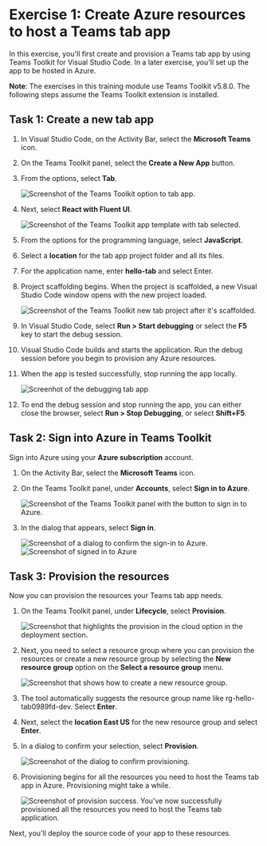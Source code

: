 # Exercise 1: Create Azure resources to host a Teams tab app

In this exercise, you'll first create and provision a Teams tab app by using Teams Toolkit for Visual Studio Code. In a later exercise, you'll set up the app to be hosted in Azure.

**Note**:  The exercises in this training module use Teams Toolkit v5.8.0. The following steps assume the Teams Toolkit extension is installed.

## Task 1: Create a new tab app

1. In Visual Studio Code, on the Activity Bar, select the **Microsoft Teams** icon.

1. On the Teams Toolkit panel, select the **Create a New App** button.

1. From the options, select **Tab**.

    ![Screenshot of the Teams Toolkit option to tab app.](../../media/create-teams-tab-app.png)

1. Next, select **React with Fluent UI**.

    ![Screenshot of the Teams Toolkit app template with tab selected.](../../media/create-teams-tab-react.png)

1. From the options for the programming language, select **JavaScript**.

1. Select a **location** for the tab app project folder and all its files.

1. For the application name, enter **hello-tab** and select Enter.

1. Project scaffolding begins. When the project is scaffolded, a new Visual Studio Code window opens with the new project loaded.

    ![Screenshot of the Teams Toolkit new tab project after it's scaffolded.](../../media/new-tab-project.png)

1. In Visual Studio Code, select **Run > Start debugging** or select the **F5** key to start the debug session.

1. Visual Studio Code builds and starts the application. Run the debug session before you begin to provision any Azure resources.

1. When the app is tested successfully, stop running the app locally.

    ![Screenhot of the debugging tab app](../../media/launch-debug-tab-app.png)

1. To end the debug session and stop running the app, you can either close the browser, select **Run > Stop Debugging**, or select **Shift+F5**.

## Task 2: Sign into Azure in Teams Toolkit

Sign into Azure using your **Azure subscription** account.

1. On the Activity Bar, select the **Microsoft Teams** icon.

1. On the Teams Toolkit panel, under **Accounts**, select **Sign in to Azure**.

    ![Screenshot of the Teams Toolkit panel with the button to sign in to Azure.](../../media/sign-into-azure.png)

1. In the dialog that appears, select **Sign in**.

    ![Screenshot of a dialog to confirm the sign-in to Azure.](../../media/sign-into-azure-alert.png)
    ![Screenshot of signed in to Azure](../../media/signed-into-azure.png)

## Task 3: Provision the resources

Now you can provision the resources your Teams tab app needs.

1. On the Teams Toolkit panel, under **Lifecycle**, select **Provision**.

    ![Screenshot that highlights the provision in the cloud option in the deployment section.](../../media/provision-start.png)

1. Next, you need to select a resource group where you can provision the resources or create a new resource group by selecting the **New resource group** option on the **Select a resource group** menu.

    ![Screenshot that shows how to create a new resource group.](../../media/resource-group.png)

1. The tool automatically suggests the resource group name like rg-hello-tab0989fd-dev. Select **Enter**.

1. Next, select the **location East US** for the new resource group and select **Enter**.

1. In a dialog to confirm your selection, select **Provision**.

    ![Screenshot of the dialog to confirm provisioning.](../../media/provision-confirm.png)

1. Provisioning begins for all the resources you need to host the Teams tab app in Azure. Provisioning might take a while.

    ![Screenshot of provision success.](../../media/provision-success.png)
You've now successfully provisioned all the resources you need to host the Teams tab application.

Next, you'll deploy the source code of your app to these resources.
